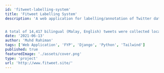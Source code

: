 ```yaml
---
id: 'fitweet-labelling-system'
title: 'Fitweet Labelling System'
description: 'A web application for labelling/annotation of Twitter datasets by using Django, Tailwind CSS and Alpine JS as part of my Final Year Project (FYP).


A total of 14,417 bilingual (Malay, English) tweets were collected local university students’ public Twitter accounts which were annotated by volunteers from UNISEL with social science backgrounds.'
date: '2021-06-13'
author: 'Muhd Rahiman'
tags: ['Web Application', 'FYP', 'Django', 'Python', 'Tailwind']
published: true
featuredImage: './assets/cover.png'
type: 'project'
url: 'http://www.fitweet.site/'
---
```


